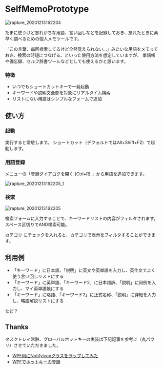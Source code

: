 # SelfMemoPrototype

![rapture_20201213162204](https://user-images.githubusercontent.com/16277861/102005836-6627bd80-3d5f-11eb-90da-fc34409f1307.png)

たまに使うけど忘れがちな用語、言い回しなどを記録しておき、忘れたときに素早く調べるための個人メモツールです。

「この言葉、毎回検索してるけど全然覚えられない…」みたいな用語をメモっておき、検索の時短につなげる、といった使用方法を想定していますが、
単語帳や備忘録、セルフ辞書ツールなどとしても使えるかと思います。

### 特徴

- いつでもショートカットキーで一発起動
- キーワードや説明文全部を対象にリアルタイム検索
- リストにない用語はシンプルなフォームで追加

## 使い方

### 起動

実行すると常駐します。
ショートカット（デフォルトではAlt+Shift+F2）で起動します。

### 用語登録

メニューの「登録ダイアログを開く (Ctrl+R) 」から用語を追加できます。

![rapture_20201213162205_1](https://user-images.githubusercontent.com/16277861/102005839-69bb4480-3d5f-11eb-9f46-b94887bbbcf0.png)

### 検索

![rapture_20201213162205](https://user-images.githubusercontent.com/16277861/102005838-67f18100-3d5f-11eb-901b-7b3d83e63e13.png)

検索フォームに入力することで、キーワードリストの内容がフィルタされます。スペース区切りでAND検索可能。

カテゴリ にチェックを入れると、カテゴリで表示をフィルタすることができます。

## 利用例

- 「キーワード」に日本語、「説明」に英文や英単語を入力し、英作文でよく使う言い回しリストにする
- 「キーワード」に英単語、「キーワード2」に日本語訳、「説明」に用例を入力し、マイ英単語帳にする
- 「キーワード」に略語、「キーワード2」に正式名称、「説明」に詳細を入力し、略語解説リストにする

など？

## Thanks

タスクトレイ常駐、グローバルホットキーの実装は下記記事を参考に（丸パクリ）させていただきました。

- [WPF用にNotifyIconクラスをラップしてみた](http://sourcechord.hatenablog.com/entry/2017/02/11/125649)
- [WPFでホットキーの登録](http://sourcechord.hatenablog.com/entry/2017/02/13/005456)
